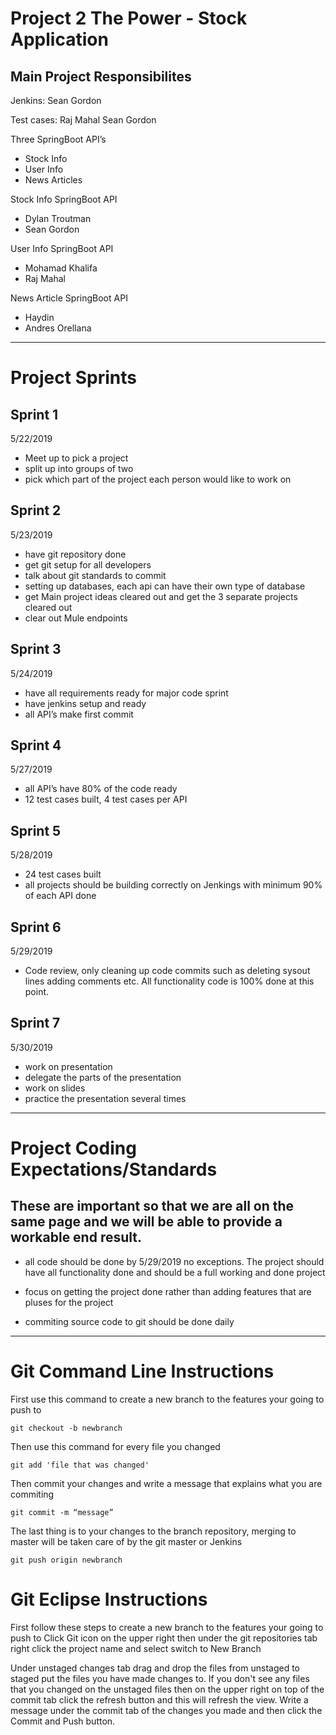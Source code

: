 # Project 2 The Power - Stock Application

## Main Project Responsibilites

Jenkins:
Sean Gordon

Test cases:
Raj Mahal
Sean Gordon

Three SpringBoot API’s
- Stock Info
- User Info
- News Articles

Stock Info SpringBoot API
- Dylan Troutman
- Sean Gordon

User Info SpringBoot API
- Mohamad Khalifa
- Raj Mahal

News Article SpringBoot API
- Haydin 
- Andres Orellana

------------------------------------------------------------------------------------------------------------------

# Project Sprints

## Sprint 1
5/22/2019

- Meet up to pick a project
- split up into groups of two
- pick which part of the project each person would like to work on


## Sprint 2
5/23/2019

- have git repository done
- get git setup for all developers
- talk about git standards to commit
- setting up databases, each api can have their own type of database
- get Main project ideas cleared out and get the 3 separate projects cleared out
- clear out Mule endpoints

## Sprint 3
5/24/2019

- have all requirements ready for major code sprint
- have jenkins setup and ready
- all API’s make first commit


## Sprint 4
5/27/2019

- all API’s have 80% of the code ready
- 12 test cases built, 4 test cases per API 

## Sprint 5
5/28/2019

- 24 test cases built
- all projects should be building correctly on Jenkings with minimum 90% of each API done

## Sprint 6
5/29/2019

- Code review, only cleaning up code commits such as deleting sysout lines adding comments etc. All functionality code is 100% done at this point.

## Sprint 7
5/30/2019

- work on presentation
- delegate the parts of the presentation
- work on slides
- practice the presentation several times

------------------------------------------------------------------------------------------------------------------

# Project Coding Expectations/Standards

## These are important so that we are all on the same page and we will be able to provide a workable end result.

- all code should be done by 5/29/2019 no exceptions. The project should have all functionality done and should be a full working and done project

- focus on getting the project done rather than adding features that are pluses for the project

- commiting source code to git should be done daily

------------------------------------------------------------------------------------------------------------------

# Git Command Line Instructions

First use this command to create a new branch to the features your going to push to
```
git checkout -b newbranch
```

Then use this command for every file you changed
```
git add 'file that was changed'
```

Then commit your changes and write a message that explains what you are commiting
```
git commit -m “message”
```

The last thing is to your changes to the branch repository, merging to master will be taken care of by the git master or Jenkins
```
git push origin newbranch
```

# Git Eclipse Instructions

First follow these steps to create a new branch to the features your going to push to
Click Git icon on the upper right then under the git repositories tab right click the project name and select switch to New Branch

Under unstaged changes tab drag and drop the files from unstaged to staged put the files you have made changes to. 
If you don't see any files that you changed on the unstaged files then on the upper right on top of the commit tab click the refresh button and this
will refresh the view.
Write a message under the commit tab of the changes you made and then click the Commit and Push button.



